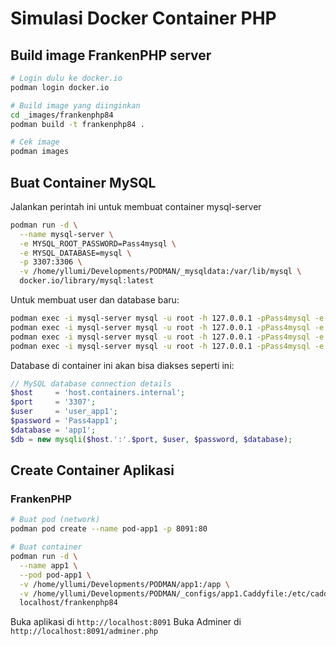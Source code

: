 # Simulasi Docker Container PHP

## Build image FrankenPHP server

```bash
# Login dulu ke docker.io
podman login docker.io

# Build image yang diinginkan
cd _images/frankenphp84
podman build -t frankenphp84 .

# Cek image
podman images
```

## Buat Container MySQL

Jalankan perintah ini untuk membuat container mysql-server

```bash
podman run -d \
  --name mysql-server \
  -e MYSQL_ROOT_PASSWORD=Pass4mysql \
  -e MYSQL_DATABASE=mysql \
  -p 3307:3306 \
  -v /home/yllumi/Developments/PODMAN/_mysqldata:/var/lib/mysql \
  docker.io/library/mysql:latest
```

Untuk membuat user dan database baru:

```bash
podman exec -i mysql-server mysql -u root -h 127.0.0.1 -pPass4mysql -e "CREATE DATABASE app1;"
podman exec -i mysql-server mysql -u root -h 127.0.0.1 -pPass4mysql -e "CREATE USER 'user_app1'@'%' IDENTIFIED BY 'Pass4app1';"
podman exec -i mysql-server mysql -u root -h 127.0.0.1 -pPass4mysql -e "GRANT ALL PRIVILEGES ON app1.* TO 'user_app1'@'%';"
podman exec -i mysql-server mysql -u root -h 127.0.0.1 -pPass4mysql -e "FLUSH PRIVILEGES;"
```

Database di container ini akan bisa diakses seperti ini:

```php
// MySQL database connection details
$host     = 'host.containers.internal';
$port     = '3307';
$user     = 'user_app1';
$password = 'Pass4app1';
$database = 'app1';
$db = new mysqli($host.':'.$port, $user, $password, $database);
```

## Create Container Aplikasi

### FrankenPHP

```bash
# Buat pod (network)
podman pod create --name pod-app1 -p 8091:80

# Buat container
podman run -d \
  --name app1 \
  --pod pod-app1 \
  -v /home/yllumi/Developments/PODMAN/app1:/app \
  -v /home/yllumi/Developments/PODMAN/_configs/app1.Caddyfile:/etc/caddy/Caddyfile \
  localhost/frankenphp84
```

Buka aplikasi di `http://localhost:8091`
Buka Adminer di `http://localhost:8091/adminer.php`
